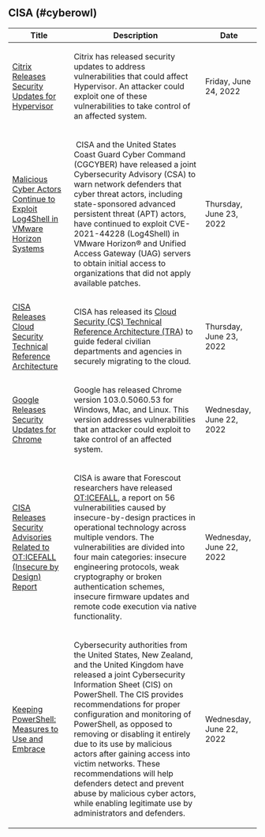 ## CISA (#cyberowl)
|Title|Description|Date|
|---|---|---|
| [Citrix Releases Security Updates for Hypervisor](https://www.cisa.gov/uscert/ncas/current-activity/2022/06/24/citrix-releases-security-updates-hypervisor) | <p>Citrix has released security updates to address vulnerabilities that could affect Hypervisor. An attacker could exploit one of these vulnerabilities to take control of an affected system.</p> | Friday, June 24, 2022 |
| [Malicious Cyber Actors Continue to Exploit Log4Shell in VMware Horizon Systems](https://www.cisa.gov/uscert/ncas/current-activity/2022/06/23/malicious-cyber-actors-continue-exploit-log4shell-vmware-horizon) | <p> CISA and the United States Coast Guard Cyber Command (CGCYBER) have released a joint Cybersecurity Advisory (CSA) to warn network defenders that cyber threat actors, including state-sponsored advanced persistent threat (APT) actors, have continued to exploit CVE-2021-44228 (Log4Shell) in VMware Horizon® and Unified Access Gateway (UAG) servers to obtain initial access to organizations that did not apply available patches.</p> | Thursday, June 23, 2022 |
| [CISA Releases Cloud Security Technical Reference Architecture](https://www.cisa.gov/uscert/ncas/current-activity/2022/06/23/cisa-releases-cloud-security-technical-reference-architecture) | <p>CISA has released its <a href="https://cisa.gov/sites/default/files/publications/Cloud%20Security%20Technical%20Reference%20Architecture.pdf%20">Cloud Security (CS) Technical Reference Architecture (TRA</a>) to guide federal civilian departments and agencies in securely migrating to the cloud.</p> | Thursday, June 23, 2022 |
| [Google Releases Security Updates for Chrome](https://www.cisa.gov/uscert/ncas/current-activity/2022/06/22/google-releases-security-updates-chrome) | <p>Google has released Chrome version 103.0.5060.53 for Windows, Mac, and Linux. This version addresses vulnerabilities that an attacker could exploit to take control of an affected system. </p> | Wednesday, June 22, 2022 |
| [CISA Releases Security Advisories Related to OT:ICEFALL (Insecure by Design) Report](https://www.cisa.gov/uscert/ncas/current-activity/2022/06/22/cisa-releases-security-advisories-related-oticefall-insecure) | <p>CISA is aware that Forescout researchers have released <a href="https://www.forescout.com/research-labs/ot-icefall/">OT:ICEFALL</a>, a report on 56 vulnerabilities caused by insecure-by-design practices in operational technology across multiple vendors. The vulnerabilities are divided into four main categories: insecure engineering protocols, weak cryptography or broken authentication schemes, insecure firmware updates and remote code execution via native functionality.</p> | Wednesday, June 22, 2022 |
| [Keeping PowerShell: Measures to Use and Embrace](https://www.cisa.gov/uscert/ncas/current-activity/2022/06/22/keeping-powershell-measures-use-and-embrace) | <p>Cybersecurity authorities from the United States, New Zealand, and the United Kingdom have released a joint Cybersecurity Information Sheet (CIS) on PowerShell. The CIS provides recommendations for proper configuration and monitoring of PowerShell, as opposed to removing or disabling it entirely due to its use by malicious actors after gaining access into victim networks. These recommendations will help defenders detect and prevent abuse by malicious cyber actors, while enabling legitimate use by administrators and defenders.</p> | Wednesday, June 22, 2022 |
